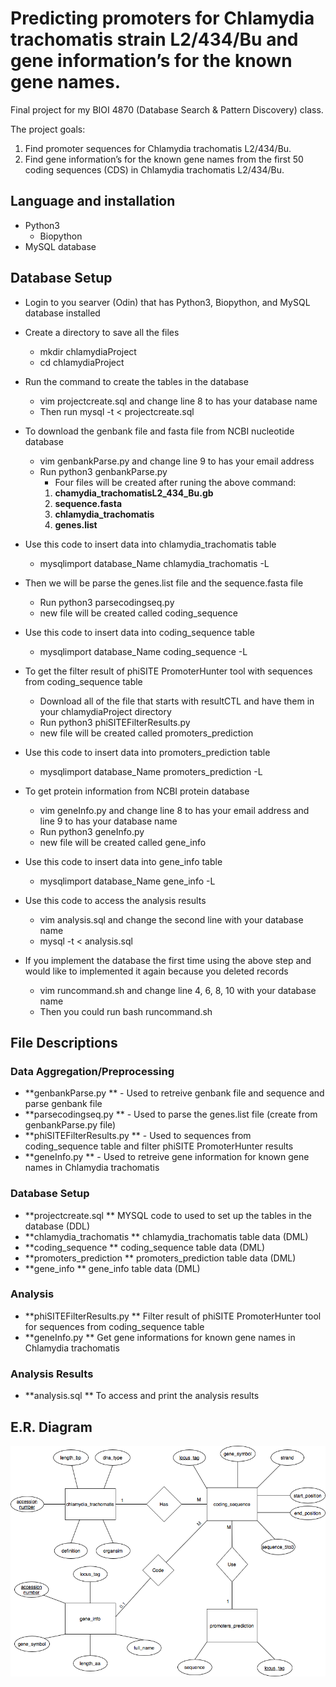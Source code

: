 # Predicting promoters for Chlamydia trachomatis strain L2/434/Bu and gene information’s for the known gene names.

Final project for my BIOI 4870 (Database Search & Pattern Discovery) class.

The project goals:
  1. Find promoter sequences for Chlamydia trachomatis L2/434/Bu.
  2. Find gene information’s for the known gene names from the first 50 coding sequences (CDS) in Chlamydia trachomatis L2/434/Bu.  
## Language and installation
  * Python3
    * Biopython
  * MySQL database

## Database Setup
  * Login to you searver (Odin) that has Python3, Biopython, and MySQL database installed 
  * Create a directory to save all the files
    * mkdir chlamydiaProject
    * cd chlamydiaProject
  * Run the command to create the tables in the database
    * vim projectcreate.sql and change line 8 to has your database name
    * Then run mysql -t < projectcreate.sql 
  * To download the genbank file and fasta file from NCBI nucleotide database
    * vim genbankParse.py and change line 9 to has your email address
    * Run python3 genbankParse.py 
      * Four files will be created after runing the above command:
      1. **chamydia_trachomatisL2_434_Bu.gb** 
      2. **sequence.fasta**
      3. **chlamydia_trachomatis**
      4. **genes.list**
  * Use this code to insert data into chlamydia_trachomatis table
    * mysqlimport database_Name chlamydia_trachomatis -L
  * Then we will be parse the genes.list file and the sequence.fasta file 
    * Run python3 parsecodingseq.py
    * new file will be created called coding_sequence
  * Use this code to insert data into coding_sequence table
    * mysqlimport database_Name coding_sequence -L
  * To get the filter result of phiSITE PromoterHunter tool with sequences from coding_sequence table
    * Download all of the file that starts with resultCTL and have them in your chlamydiaProject directory
    * Run python3 phiSITEFilterResults.py
    * new file will be created called promoters_prediction
  * Use this code to insert data into promoters_prediction table
    * mysqlimport database_Name promoters_prediction -L
  * To get protein information from NCBI protein database 
    * vim geneInfo.py and change line 8 to has your email address and line 9 to has your database name
    * Run python3 geneInfo.py 
    * new file will be created called gene_info
  * Use this code to insert data into gene_info table
    * mysqlimport database_Name gene_info -L
  * Use this code to access the analysis results
    * vim analysis.sql and change the second line with your database name
    * mysql -t < analysis.sql

  * If you implement the database the first time using the above step and would like to implemented it again because you deleted records 
    * vim runcommand.sh and change line 4, 6, 8, 10 with your database name
    * Then you could run bash runcommand.sh 
  
## File Descriptions
### Data Aggregation/Preprocessing
* **genbankParse.py **  - Used to retreive genbank file and sequence and parse genbank file
* **parsecodingseq.py ** - Used to parse the genes.list file (create from genbankParse.py file)
* **phiSITEFilterResults.py ** - Used to sequences from coding_sequence table and filter phiSITE PromoterHunter results 
* **geneInfo.py ** - Used to retreive gene information for known gene names in Chlamydia trachomatis


### Database Setup
* **projectcreate.sql ** MYSQL code to used to set up the tables in the database (DDL)
* **chlamydia_trachomatis ** chlamydia_trachomatis table data (DML)
* **coding_sequence ** coding_sequence table data (DML)
* **promoters_prediction ** promoters_prediction table data (DML)
* **gene_info ** gene_info table data (DML)

### Analysis
* **phiSITEFilterResults.py ** Filter result of phiSITE PromoterHunter tool for sequences from coding_sequence table
* **geneInfo.py ** Get gene informations for known gene names in Chlamydia trachomatis

### Analysis Results
* **analysis.sql ** To access and print the analysis results

## E.R. Diagram
![ER Diagram](https://github.com/zalsafwani/Predicting-Chlamydia-trachomatis-L2-434-Bu-promoters/blob/master/BIOI%204870%20Project%20ER%20Diagram-Page-1.png)

